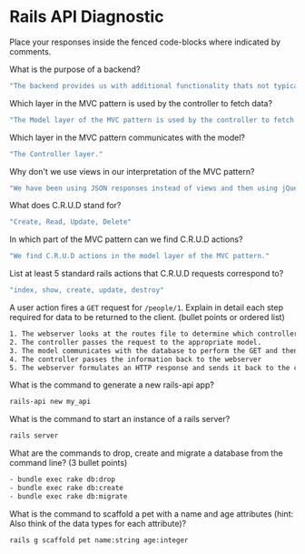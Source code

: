 # Rails API Diagnostic

Place your responses inside the fenced code-blocks where indicated by comments.

What is the purpose of a backend?

```bash
"The backend provides us with additional functionality thats not typically available with just a front end such as allowing us to store the state of our application and allowing users to interact with each other via the app."
```

Which layer in the MVC pattern is used by the controller to fetch data?

```bash
"The Model layer of the MVC pattern is used by the controller to fetch data."
```

Which layer in the MVC pattern communicates with the model?

```bash
"The Controller layer."
```

Why don't we use views in our interpretation of the MVC pattern?

```bash
"We have been using JSON responses instead of views and then using jQuery to manipulate the DOM based on those responses."
```

What does C.R.U.D stand for?

```bash
"Create, Read, Update, Delete"
```

In which part of the MVC pattern can we find C.R.U.D actions?

```bash
"We find C.R.U.D actions in the model layer of the MVC pattern."
```

List at least 5 standard rails actions that C.R.U.D requests correspond to?

```bash
"index, show, create, update, destroy"
```

A user action fires a `GET` request for `/people/1`. Explain in detail each step
required for data to be returned to the client. (bullet points or ordered list)

```bash
1. The webserver looks at the routes file to determine which controller to send the request to.
2. The controller passes the request to the appropriate model.
3. The model communicates with the database to perform the GET and then passes that information back to the controller
4. The controller passes the information back to the webserver
5. The webserver formulates an HTTP response and sends it back to the client.
```

What is the command to generate a new rails-api app?

```bash
rails-api new my_api
```

What is the command to start an instance of a rails server?

```bash
rails server
```

What are the commands to drop, create and migrate a database from the command
line? (3 bullet points)

```bash
- bundle exec rake db:drop
- bundle exec rake db:create
- bundle exec rake db:migrate
```

What is the command to scaffold a pet with a name and age attributes (hint:
Also think of the data types for each attribute)?

```bash
rails g scaffold pet name:string age:integer
```

